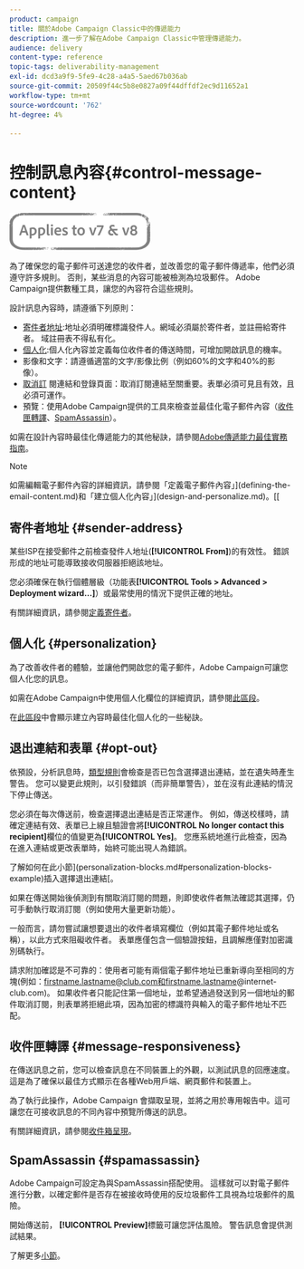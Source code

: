 ```yaml
---
product: campaign
title: 關於Adobe Campaign Classic中的傳遞能力
description: 進一步了解在Adobe Campaign Classic中管理傳遞能力。
audience: delivery
content-type: reference
topic-tags: deliverability-management
exl-id: dcd3a9f9-5fe9-4c28-a4a5-5aed67b036ab
source-git-commit: 20509f44c5b8e0827a09f44dffdf2ec9d11652a1
workflow-type: tm+mt
source-wordcount: '762'
ht-degree: 4%

---
```


# 控制訊息內容{#control-message-content}

![](../../assets/common.svg)

為了確保您的電子郵件可送達您的收件者，並改善您的電子郵件傳遞率，他們必須遵守許多規則。 否則，某些消息的內容可能被檢測為垃圾郵件。 Adobe Campaign提供數種工具，讓您的內容符合這些規則。

設計訊息內容時，請遵循下列原則：

* [寄件者地址](#sender-address):地址必須明確標識發件人。網域必須屬於寄件者，並註冊給寄件者。 域註冊表不得私有化。
* [個人化](#personalization):個人化內容並定義每位收件者的傳送時間，可增加開啟訊息的機率。
* 影像和文字：請遵循適當的文字/影像比例（例如60%的文字和40%的影像）。
* [取消訂](#opt-out) 閱連結和登錄頁面：取消訂閱連結至關重要。表單必須可見且有效，且必須可運作。
* 預覽：使用Adobe Campaign提供的工具來檢查並最佳化電子郵件內容（[收件匣轉譯](#message-responsiveness)、[SpamAssassin](#spamassassin)）。

如需在設計內容時最佳化傳遞能力的其他秘訣，請參閱[Adobe傳遞能力最佳實務指南](https://experienceleague.adobe.com/docs/deliverability-learn/deliverability-best-practice-guide/content-best-practices-for-optimal-delivery.html)。

>[!NOTE]
>
>如需編輯電子郵件內容的詳細資訊，請參閱「定義電子郵件內容」](defining-the-email-content.md)和「建立個人化內容」](design-and-personalize.md)。[[

## 寄件者地址 {#sender-address}

某些ISP在接受郵件之前檢查發件人地址(**[!UICONTROL From]**)的有效性。 錯誤形成的地址可能導致接收伺服器拒絕該地址。

您必須確保在執行個體層級（功能表&#x200B;**[!UICONTROL Tools > Advanced > Deployment wizard...]**）或最常使用的情況下提供正確的地址。

有關詳細資訊，請參閱[定義寄件者](defining-the-email-content.md)。

## 個人化 {#personalization}

為了改善收件者的體驗，並讓他們開啟您的電子郵件，Adobe Campaign可讓您個人化您的訊息。

如需在Adobe Campaign中使用個人化欄位的詳細資訊，請參閱[此區段](personalization-fields.md)。

在[此區段](design-and-personalize.md#optimize-personalization)中會顯示建立內容時最佳化個人化的一些秘訣。

## 退出連結和表單 {#opt-out}

依預設，分析訊息時，[類型規則](steps-validating-the-delivery.md#validation-process-with-typologies)會檢查是否已包含選擇退出連結，並在遺失時產生警告。 您可以變更此規則，以引發錯誤（而非簡單警告），並在沒有此連結的情況下停止傳送。

您必須在每次傳送前，檢查選擇退出連結是否正常運作。 例如，傳送校樣時，請確定連結有效、表單已上線且驗證會將&#x200B;**[!UICONTROL No longer contact this recipient]**&#x200B;欄位的值變更為&#x200B;**[!UICONTROL Yes]**。 您應系統地進行此檢查，因為在進入連結或更改表單時，始終可能出現人為錯誤。

了解如何在此小節](personalization-blocks.md#personalization-blocks-example)插入選擇退出連結[。

如果在傳送開始後偵測到有關取消訂閱的問題，則即使收件者無法確認其選擇，仍可手動執行取消訂閱（例如使用大量更新功能）。

一般而言，請勿嘗試讓想要退出的收件者填寫欄位（例如其電子郵件地址或名稱），以此方式來阻礙收件者。 表單應僅包含一個驗證按鈕，且調解應僅對加密識別碼執行。

請求附加確認是不可靠的：使用者可能有兩個電子郵件地址已重新導向至相同的方塊(例如：firstname.lastname@club.com和firstname.lastname@internet-club.com)。 如果收件者只能記住第一個地址，並希望通過發送到另一個地址的郵件取消訂閱，則表單將拒絕此項，因為加密的標識符與輸入的電子郵件地址不匹配。

## 收件匣轉譯 {#message-responsiveness}

在傳送訊息之前，您可以檢查訊息在不同裝置上的外觀，以測試訊息的回應速度。 這是為了確保以最佳方式顯示在各種Web用戶端、網頁郵件和裝置上。

為了執行此操作，Adobe Campaign 會擷取呈現，並將之用於專用報告中。這可讓您在可接收訊息的不同內容中預覽所傳送的訊息。

有關詳細資訊，請參閱[收件箱呈現](inbox-rendering.md)。

## SpamAssassin {#spamassassin}

Adobe Campaign可設定為與SpamAssassin搭配使用。 這樣就可以對電子郵件進行分數，以確定郵件是否存在被接收時使用的反垃圾郵件工具視為垃圾郵件的風險。

開始傳送前， **[!UICONTROL Preview]**&#x200B;標籤可讓您評估風險。 警告訊息會提供測試結果。

了解更多[小節](spamassassin.md)。
